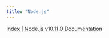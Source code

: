 ```yaml
---
title: "Node.js"
---
```


[Index | Node.js v10.11.0 Documentation](https://nodejs.org/api/index.html)
